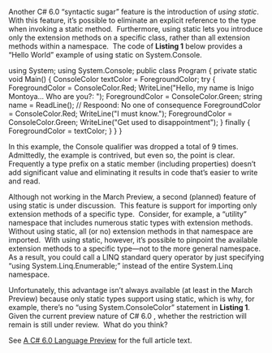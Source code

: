 
Another C# 6.0 “syntactic sugar” feature is the introduction of _using_ _static_.  With this feature, it’s possible to eliminate an explicit reference to the type when invoking a static method.  Furthermore, using static lets you introduce only the extension methods on a specific class, rather than all extension methods within a namespace.  The code of **Listing 1** below provides a “Hello World” example of using static on System.Console.

using System;
using System.Console;
public class Program
{
    private static void Main()
    {
        ConsoleColor textColor = ForegroundColor;
        try
        {
            ForegroundColor = ConsoleColor.Red;
            WriteLine("Hello, my name is Inigo Montoya...  Who are you?: ");
            ForegroundColor = ConsoleColor.Green;
            string name = ReadLine(); // Respoond: No one of consequence
            ForegroundColor = ConsoleColor.Red;
            WriteLine("I must know.");
            ForegroundColor = ConsoleColor.Green;
            WriteLine("Get used to disappointment");
        }
        finally
        {
            ForegroundColor = textColor;
        }
    }
}

In this example, the Console qualifier was dropped a total of 9 times.  Admittedly, the example is contrived, but even so, the point is clear.  Frequently a type prefix on a static member (including properties) doesn’t add significant value and eliminating it results in code that’s easier to write and read.

Although not working in the March Preview, a second (planned) feature of using static is under discussion.  This feature is support for importing only extension methods of a specific type.  Consider, for example, a “utility” namespace that includes numerous static types with extension methods.  Without using static, all (or no) extension methods in that namespace are imported.  With using static, however, it’s possible to pinpoint the available extension methods to a specific type—not to the more general namespace.  As a result, you could call a LINQ standard query operator by just specifying “using System.Linq.Enumerable;” instead of the entire System.Linq namespace.

Unfortunately, this advantage isn’t always available (at least in the March Preview) because only static types support using static, which is why, for example, there’s no “using System.ConsoleColor” statement in **Listing 1**.  Given the current preview nature of C# 6.0 , whether the restriction will remain is still under review.  What do you think?

See [A C# 6.0 Language Preview](https://msdn.microsoft.com/en-us/magazine/dn683793.aspx) for the full article text.
